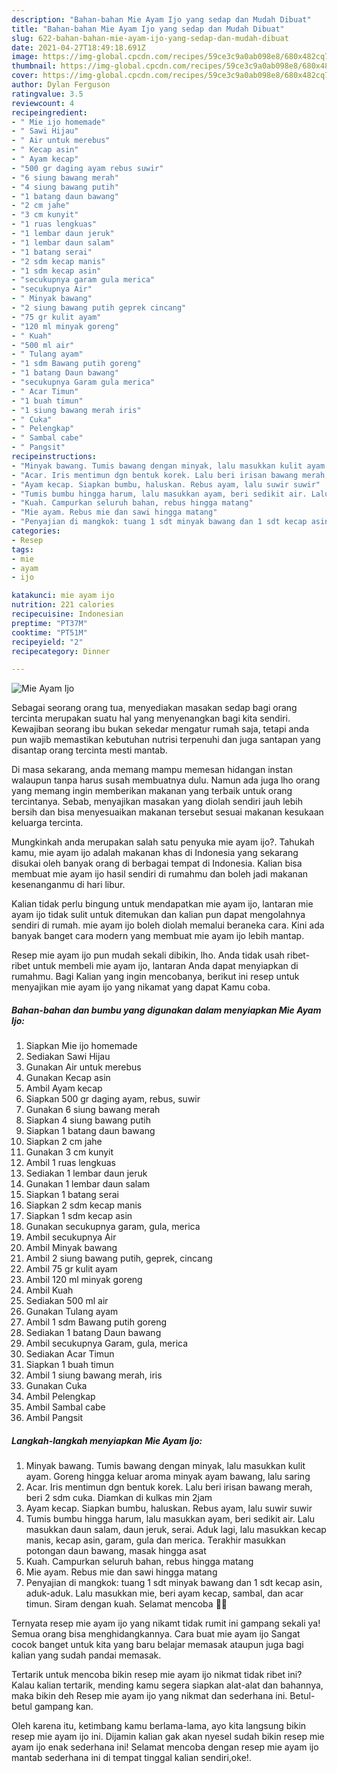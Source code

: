```yaml
---
description: "Bahan-bahan Mie Ayam Ijo yang sedap dan Mudah Dibuat"
title: "Bahan-bahan Mie Ayam Ijo yang sedap dan Mudah Dibuat"
slug: 622-bahan-bahan-mie-ayam-ijo-yang-sedap-dan-mudah-dibuat
date: 2021-04-27T18:49:18.691Z
image: https://img-global.cpcdn.com/recipes/59ce3c9a0ab098e8/680x482cq70/mie-ayam-ijo-foto-resep-utama.jpg
thumbnail: https://img-global.cpcdn.com/recipes/59ce3c9a0ab098e8/680x482cq70/mie-ayam-ijo-foto-resep-utama.jpg
cover: https://img-global.cpcdn.com/recipes/59ce3c9a0ab098e8/680x482cq70/mie-ayam-ijo-foto-resep-utama.jpg
author: Dylan Ferguson
ratingvalue: 3.5
reviewcount: 4
recipeingredient:
- " Mie ijo homemade"
- " Sawi Hijau"
- " Air untuk merebus"
- " Kecap asin"
- " Ayam kecap"
- "500 gr daging ayam rebus suwir"
- "6 siung bawang merah"
- "4 siung bawang putih"
- "1 batang daun bawang"
- "2 cm jahe"
- "3 cm kunyit"
- "1 ruas lengkuas"
- "1 lembar daun jeruk"
- "1 lembar daun salam"
- "1 batang serai"
- "2 sdm kecap manis"
- "1 sdm kecap asin"
- "secukupnya garam gula merica"
- "secukupnya Air"
- " Minyak bawang"
- "2 siung bawang putih geprek cincang"
- "75 gr kulit ayam"
- "120 ml minyak goreng"
- " Kuah"
- "500 ml air"
- " Tulang ayam"
- "1 sdm Bawang putih goreng"
- "1 batang Daun bawang"
- "secukupnya Garam gula merica"
- " Acar Timun"
- "1 buah timun"
- "1 siung bawang merah iris"
- " Cuka"
- " Pelengkap"
- " Sambal cabe"
- " Pangsit"
recipeinstructions:
- "Minyak bawang. Tumis bawang dengan minyak, lalu masukkan kulit ayam. Goreng hingga keluar aroma minyak ayam bawang, lalu saring"
- "Acar. Iris mentimun dgn bentuk korek. Lalu beri irisan bawang merah, beri 2 sdm cuka. Diamkan di kulkas min 2jam"
- "Ayam kecap. Siapkan bumbu, haluskan. Rebus ayam, lalu suwir suwir"
- "Tumis bumbu hingga harum, lalu masukkan ayam, beri sedikit air. Lalu masukkan daun salam, daun jeruk, serai. Aduk lagi, lalu masukkan kecap manis, kecap asin, garam, gula dan merica. Terakhir masukkan potongan daun bawang, masak hingga asat"
- "Kuah. Campurkan seluruh bahan, rebus hingga matang"
- "Mie ayam. Rebus mie dan sawi hingga matang"
- "Penyajian di mangkok: tuang 1 sdt minyak bawang dan 1 sdt kecap asin, aduk-aduk. Lalu masukkan mie, beri ayam kecap, sambal, dan acar timun. Siram dengan kuah. Selamat mencoba 💚💚"
categories:
- Resep
tags:
- mie
- ayam
- ijo

katakunci: mie ayam ijo 
nutrition: 221 calories
recipecuisine: Indonesian
preptime: "PT37M"
cooktime: "PT51M"
recipeyield: "2"
recipecategory: Dinner

---
```



![Mie Ayam Ijo](https://img-global.cpcdn.com/recipes/59ce3c9a0ab098e8/680x482cq70/mie-ayam-ijo-foto-resep-utama.jpg)

Sebagai seorang orang tua, menyediakan masakan sedap bagi orang tercinta merupakan suatu hal yang menyenangkan bagi kita sendiri. Kewajiban seorang ibu bukan sekedar mengatur rumah saja, tetapi anda pun wajib memastikan kebutuhan nutrisi terpenuhi dan juga santapan yang disantap orang tercinta mesti mantab.

Di masa  sekarang, anda memang mampu memesan hidangan instan walaupun tanpa harus susah membuatnya dulu. Namun ada juga lho orang yang memang ingin memberikan makanan yang terbaik untuk orang tercintanya. Sebab, menyajikan masakan yang diolah sendiri jauh lebih bersih dan bisa menyesuaikan makanan tersebut sesuai makanan kesukaan keluarga tercinta. 



Mungkinkah anda merupakan salah satu penyuka mie ayam ijo?. Tahukah kamu, mie ayam ijo adalah makanan khas di Indonesia yang sekarang disukai oleh banyak orang di berbagai tempat di Indonesia. Kalian bisa membuat mie ayam ijo hasil sendiri di rumahmu dan boleh jadi makanan kesenanganmu di hari libur.

Kalian tidak perlu bingung untuk mendapatkan mie ayam ijo, lantaran mie ayam ijo tidak sulit untuk ditemukan dan kalian pun dapat mengolahnya sendiri di rumah. mie ayam ijo boleh diolah memalui beraneka cara. Kini ada banyak banget cara modern yang membuat mie ayam ijo lebih mantap.

Resep mie ayam ijo pun mudah sekali dibikin, lho. Anda tidak usah ribet-ribet untuk membeli mie ayam ijo, lantaran Anda dapat menyiapkan di rumahmu. Bagi Kalian yang ingin mencobanya, berikut ini resep untuk menyajikan mie ayam ijo yang nikamat yang dapat Kamu coba.

<!--inarticleads1-->

##### Bahan-bahan dan bumbu yang digunakan dalam menyiapkan Mie Ayam Ijo:

1. Siapkan  Mie ijo homemade
1. Sediakan  Sawi Hijau
1. Gunakan  Air untuk merebus
1. Gunakan  Kecap asin
1. Ambil  Ayam kecap
1. Siapkan 500 gr daging ayam, rebus, suwir
1. Gunakan 6 siung bawang merah
1. Siapkan 4 siung bawang putih
1. Siapkan 1 batang daun bawang
1. Siapkan 2 cm jahe
1. Gunakan 3 cm kunyit
1. Ambil 1 ruas lengkuas
1. Sediakan 1 lembar daun jeruk
1. Gunakan 1 lembar daun salam
1. Siapkan 1 batang serai
1. Siapkan 2 sdm kecap manis
1. Siapkan 1 sdm kecap asin
1. Gunakan secukupnya garam, gula, merica
1. Ambil secukupnya Air
1. Ambil  Minyak bawang
1. Ambil 2 siung bawang putih, geprek, cincang
1. Ambil 75 gr kulit ayam
1. Ambil 120 ml minyak goreng
1. Ambil  Kuah
1. Sediakan 500 ml air
1. Gunakan  Tulang ayam
1. Ambil 1 sdm Bawang putih goreng
1. Sediakan 1 batang Daun bawang
1. Ambil secukupnya Garam, gula, merica
1. Sediakan  Acar Timun
1. Siapkan 1 buah timun
1. Ambil 1 siung bawang merah, iris
1. Gunakan  Cuka
1. Ambil  Pelengkap
1. Ambil  Sambal cabe
1. Ambil  Pangsit




<!--inarticleads2-->

##### Langkah-langkah menyiapkan Mie Ayam Ijo:

1. Minyak bawang. Tumis bawang dengan minyak, lalu masukkan kulit ayam. Goreng hingga keluar aroma minyak ayam bawang, lalu saring
1. Acar. Iris mentimun dgn bentuk korek. Lalu beri irisan bawang merah, beri 2 sdm cuka. Diamkan di kulkas min 2jam
1. Ayam kecap. Siapkan bumbu, haluskan. Rebus ayam, lalu suwir suwir
1. Tumis bumbu hingga harum, lalu masukkan ayam, beri sedikit air. Lalu masukkan daun salam, daun jeruk, serai. Aduk lagi, lalu masukkan kecap manis, kecap asin, garam, gula dan merica. Terakhir masukkan potongan daun bawang, masak hingga asat
1. Kuah. Campurkan seluruh bahan, rebus hingga matang
1. Mie ayam. Rebus mie dan sawi hingga matang
1. Penyajian di mangkok: tuang 1 sdt minyak bawang dan 1 sdt kecap asin, aduk-aduk. Lalu masukkan mie, beri ayam kecap, sambal, dan acar timun. Siram dengan kuah. Selamat mencoba 💚💚




Ternyata resep mie ayam ijo yang nikamt tidak rumit ini gampang sekali ya! Semua orang bisa menghidangkannya. Cara buat mie ayam ijo Sangat cocok banget untuk kita yang baru belajar memasak ataupun juga bagi kalian yang sudah pandai memasak.

Tertarik untuk mencoba bikin resep mie ayam ijo nikmat tidak ribet ini? Kalau kalian tertarik, mending kamu segera siapkan alat-alat dan bahannya, maka bikin deh Resep mie ayam ijo yang nikmat dan sederhana ini. Betul-betul gampang kan. 

Oleh karena itu, ketimbang kamu berlama-lama, ayo kita langsung bikin resep mie ayam ijo ini. Dijamin kalian gak akan nyesel sudah bikin resep mie ayam ijo enak sederhana ini! Selamat mencoba dengan resep mie ayam ijo mantab sederhana ini di tempat tinggal kalian sendiri,oke!.

